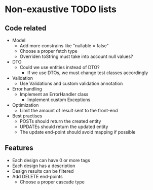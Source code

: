 # Non-exaustive TODO lists
## Code related
- Model
    - Add more constrains like "nullable = false"
    - Choose a proper fetch type
    - Overriden toString must take into account null values?
- DTO
    - Could we use entities instead of DTO?
        - If we use DTOs, we must change test classes accordingly
- Validation
    - Use Validations and custom validation annotation
- Error handling
    - Implement an ErrorHandler class
        - Implement custom Exceptions
- Optimization
    - Limit the amount of result sent to the front-end
- Best practises
    - POSTs should return the created entity
    - UPDATEs should return the updated entity
    - The update end-point should avoid mapping if possible

## Features
- Each design can have 0 or more tags
- Each design has a description
- Design results can be filtered
- Add DELETE end-points
    - Choose a proper cascade type